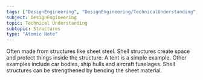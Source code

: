 ```yaml
---
tags: ["DesignEngineering", "DesignEngineering/TechnicalUnderstanding", "DesignEngineering/TechnicalUnderstanding/Structures"]
subject: DesignEngineering
topic: Technical Understanding
subtopic: Structures
type: "Atomic Note"
---
```


Often made from structures like sheet steel. Shell structures create space and protect things inside the structure. A tent is a simple example. Other examples include car bodies, ship hulls and aircraft fuselages. Shell structures can be strengthened by bending the sheet material.